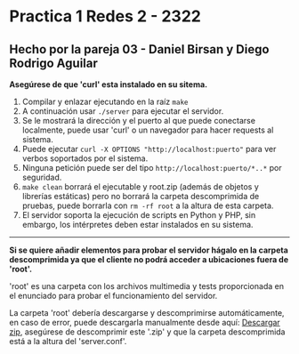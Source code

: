 # Practica 1 Redes 2 - 2322

## Hecho por la pareja 03 - Daniel Birsan y Diego Rodrigo Aguilar

**Asegúrese de que 'curl' esta instalado en su sitema.**

1. Compilar y enlazar ejecutando en la raíz `make`
2. A continuación usar `./server` para ejecutar el servidor.
3. Se le mostrará la dirección y el puerto al que puede conectarse localmente, puede usar 'curl' o un navegador para hacer requests al sistema.
4. Puede ejecutar `curl -X OPTIONS "http://localhost:puerto"` para ver verbos soportados por el sistema.
5. Ninguna petición puede ser del tipo `http://localhost:puerto/*..*` por seguridad.
6. `make clean` borrará el ejecutable y root.zip (además de objetos y librerías estáticas) pero no borrará la carpeta descomprimida de pruebas, puede borrarla con `rm -rf root` a la altura de esta carpeta.
7. El servidor soporta la ejecución de scripts en Python y PHP, sin embargo, los intérpretes deben estar instalados en su sistema.

---

**Si se quiere añadir elementos para probar el servidor hágalo en la carpeta descomprimida ya que el cliente no podrá acceder a ubicaciones fuera de 'root'.**

'root' es una carpeta con los archivos multimedia y tests proporcionada en el enunciado para probar el funcionamiento del servidor.

La carpeta 'root' debería descargarse y descomprimirse automáticamente, en caso de error, puede descargarla manualmente desde aquí: [Descargar zip](https://drive.google.com/file/d/1LhUs9MCOmtdufcc4ZkeL-WFc7f6ch0iN/view?usp=sharing), asegúrese de descomprimir este '.zip' y que la carpeta descomprimida está a la altura del 'server.conf'.
